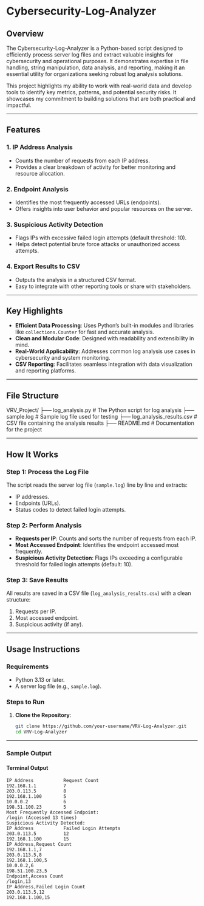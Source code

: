 # Cybersecurity-Log-Analyzer
## Overview
The Cybersecurity-Log-Analyzer is a Python-based script designed to efficiently process server log files and extract valuable insights for cybersecurity and operational purposes. It demonstrates expertise in file handling, string manipulation, data analysis, and reporting, making it an essential utility for organizations seeking robust log analysis solutions.

This project highlights my ability to work with real-world data and develop tools to identify key metrics, patterns, and potential security risks. It showcases my commitment to building solutions that are both practical and impactful.

---

## Features
### 1. **IP Address Analysis**
   - Counts the number of requests from each IP address.
   - Provides a clear breakdown of activity for better monitoring and resource allocation.

### 2. **Endpoint Analysis**
   - Identifies the most frequently accessed URLs (endpoints).
   - Offers insights into user behavior and popular resources on the server.

### 3. **Suspicious Activity Detection**
   - Flags IPs with excessive failed login attempts (default threshold: 10).
   - Helps detect potential brute force attacks or unauthorized access attempts.

### 4. **Export Results to CSV**
   - Outputs the analysis in a structured CSV format.
   - Easy to integrate with other reporting tools or share with stakeholders.

---

## Key Highlights
- **Efficient Data Processing**: Uses Python’s built-in modules and libraries like `collections.Counter` for fast and accurate analysis.
- **Clean and Modular Code**: Designed with readability and extensibility in mind.
- **Real-World Applicability**: Addresses common log analysis use cases in cybersecurity and system monitoring.
- **CSV Reporting**: Facilitates seamless integration with data visualization and reporting platforms.

---

## File Structure
VRV_Project/ ├── log_analysis.py # The Python script for log analysis ├── sample.log # Sample log file used for testing ├── log_analysis_results.csv # CSV file containing the analysis results ├── README.md # Documentation for the project

---

## How It Works
### **Step 1: Process the Log File**
The script reads the server log file (`sample.log`) line by line and extracts:
- IP addresses.
- Endpoints (URLs).
- Status codes to detect failed login attempts.

### **Step 2: Perform Analysis**
- **Requests per IP**: Counts and sorts the number of requests from each IP.
- **Most Accessed Endpoint**: Identifies the endpoint accessed most frequently.
- **Suspicious Activity Detection**: Flags IPs exceeding a configurable threshold for failed login attempts (default: 10).

### **Step 3: Save Results**
All results are saved in a CSV file (`log_analysis_results.csv`) with a clean structure:
1. Requests per IP.
2. Most accessed endpoint.
3. Suspicious activity (if any).

---

## Usage Instructions
### **Requirements**
- Python 3.13 or later.
- A server log file (e.g., `sample.log`).

### **Steps to Run**
1. **Clone the Repository**:
   ```bash
   git clone https://github.com/your-username/VRV-Log-Analyzer.git
   cd VRV-Log-Analyzer
 ---
### **Sample Output**

#### **Terminal Output**
```plaintext
IP Address           Request Count
192.168.1.1          7
203.0.113.5          8
192.168.1.100        5
10.0.0.2             6
198.51.100.23        5
Most Frequently Accessed Endpoint:
/login (Accessed 13 times)
Suspicious Activity Detected:
IP Address           Failed Login Attempts
203.0.113.5          12
192.168.1.100        15
IP Address,Request Count
192.168.1.1,7
203.0.113.5,8
192.168.1.100,5
10.0.0.2,6
198.51.100.23,5
Endpoint,Access Count
/login,13
IP Address,Failed Login Count
203.0.113.5,12
192.168.1.100,15

